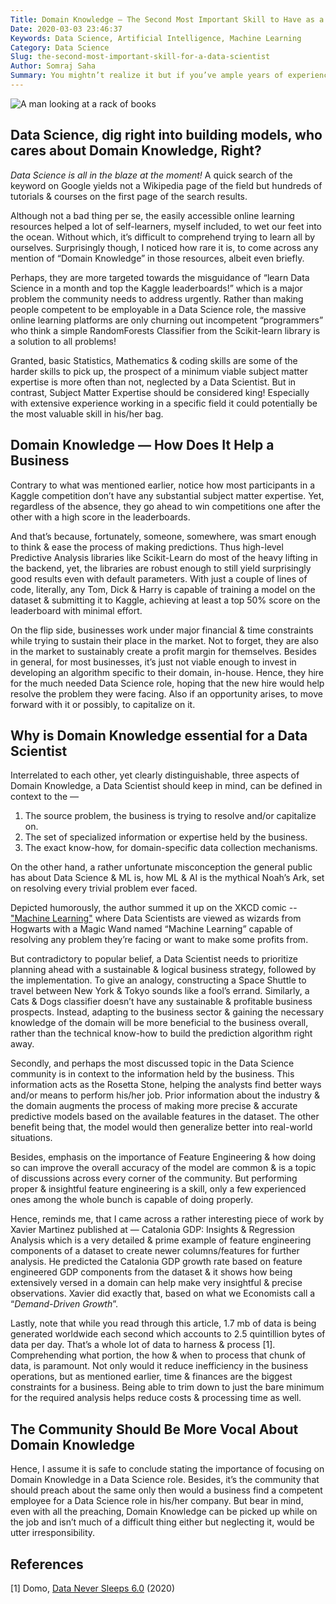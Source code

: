 ```yaml
---
Title: Domain Knowledge — The Second Most Important Skill to Have as a Data Scientist
Date: 2020-03-03 23:46:37
Keywords: Data Science, Artificial Intelligence, Machine Learning
Category: Data Science
Slug: the-second-most-important-skill-for-a-data-scientist
Author: Somraj Saha
Summary: You mightn’t realize it but if you’ve ample years of experience in a very specific domain of expertise, you might be eligible to be part of a Data Science team.
---
```


![A man looking at a rack of books](https://miro.medium.com/max/1620/0*-qXHihGXHpTceAcg)

## Data Science, dig right into building models, who cares about Domain Knowledge, Right?

*Data Science is all in the blaze at the moment!* A quick search of the keyword on Google yields not a Wikipedia page of the field but hundreds of tutorials & courses on the first page of the search results.

Although not a bad thing per se, the easily accessible online learning resources helped a lot of self-learners, myself included, to wet our feet into the ocean. Without which, it’s difficult to comprehend trying to learn all by ourselves. Surprisingly though, I noticed how rare it is, to come across any mention of “Domain Knowledge” in those resources, albeit even briefly.

Perhaps, they are more targeted towards the misguidance of “learn Data Science in a month and top the Kaggle leaderboards!” which is a major problem the community needs to address urgently. Rather than making people competent to be employable in a Data Science role, the massive online learning platforms are only churning out incompetent “programmers” who think a simple RandomForests Classifier from the Scikit-learn library is a solution to all problems!

Granted, basic Statistics, Mathematics & coding skills are some of the harder skills to pick up, the prospect of a minimum viable subject matter expertise is more often than not, neglected by a Data Scientist. But in contrast, Subject Matter Expertise should be considered king! Especially with extensive experience working in a specific field it could potentially be the most valuable skill in his/her bag.

## Domain Knowledge — How Does It Help a Business

Contrary to what was mentioned earlier, notice how most participants in a Kaggle competition don’t have any substantial subject matter expertise. Yet, regardless of the absence, they go ahead to win competitions one after the other with a high score in the leaderboards.

And that’s because, fortunately, someone, somewhere, was smart enough to think & ease the process of making predictions. Thus high-level Predictive Analysis libraries like Scikit-Learn do most of the heavy lifting in the backend, yet, the libraries are robust enough to still yield surprisingly good results even with default parameters. With just a couple of lines of code, literally, any Tom, Dick & Harry is capable of training a model on the dataset & submitting it to Kaggle, achieving at least a top 50% score on the leaderboard with minimal effort.

On the flip side, businesses work under major financial & time constraints while trying to sustain their place in the market. Not to forget, they are also in the market to sustainably create a profit margin for themselves. Besides in general, for most businesses, it’s just not viable enough to invest in developing an algorithm specific to their domain, in-house. Hence, they hire for the much needed Data Science role, hoping that the new hire would help resolve the problem they were facing. Also if an opportunity arises, to move forward with it or possibly, to capitalize on it.

## Why is Domain Knowledge essential for a Data Scientist

Interrelated to each other, yet clearly distinguishable, three aspects of Domain Knowledge, a Data Scientist should keep in mind, can be defined in context to the —

1. The source problem, the business is trying to resolve and/or capitalize on.
2. The set of specialized information or expertise held by the business.
3. The exact know-how, for domain-specific data collection mechanisms.

On the other hand, a rather unfortunate misconception the general public has about Data Science & ML is, how ML & AI is the mythical Noah’s Ark, set on resolving every trivial problem ever faced.

Depicted humorously, the author summed it up on the XKCD comic -- ["Machine Learning"](https://imgs.xkcd.com/comics/machine_learning.png) where Data Scientists are viewed as wizards from Hogwarts with a Magic Wand named “Machine Learning” capable of resolving any problem they’re facing or want to make some profits from.

But contradictory to popular belief, a Data Scientist needs to prioritize planning ahead with a sustainable & logical business strategy, followed by the implementation. To give an analogy, constructing a Space Shuttle to travel between New York & Tokyo sounds like a fool’s errand. Similarly, a Cats & Dogs classifier doesn’t have any sustainable & profitable business prospects. Instead, adapting to the business sector & gaining the necessary knowledge of the domain will be more beneficial to the business overall, rather than the technical know-how to build the prediction algorithm right away.

Secondly, and perhaps the most discussed topic in the Data Science community is in context to the information held by the business. This information acts as the Rosetta Stone, helping the analysts find better ways and/or means to perform his/her job. Prior information about the industry & the domain augments the process of making more precise & accurate predictive models based on the available features in the dataset. The other benefit being that, the model would then generalize better into real-world situations.

Besides, emphasis on the importance of Feature Engineering & how doing so can improve the overall accuracy of the model are common & is a topic of discussions across every corner of the community. But performing proper & insightful feature engineering is a skill, only a few experienced ones among the whole bunch is capable of doing properly.

Hence, reminds me, that I came across a rather interesting piece of work by Xavier Martinez published at — Catalonia GDP: Insights & Regression Analysis which is a very detailed & prime example of feature engineering components of a dataset to create newer columns/features for further analysis. He predicted the Catalonia GDP growth rate based on feature engineered GDP components from the dataset & it shows how being extensively versed in a domain can help make very insightful & precise observations. Xavier did exactly that, based on what we Economists call a “*Demand-Driven Growth*”.

Lastly, note that while you read through this article, 1.7 mb of data is being generated worldwide each second which accounts to 2.5 quintillion bytes of data per day. That’s a whole lot of data to harness & process [1]. Comprehending what portion, the how & when to process that chunk of data, is paramount. Not only would it reduce inefficiency in the business operations, but as mentioned earlier, time & finances are the biggest constraints for a business. Being able to trim down to just the bare minimum for the required analysis helps reduce costs & processing time as well.

## The Community Should Be More Vocal About Domain Knowledge

Hence, I assume it is safe to conclude stating the importance of focusing on Domain Knowledge in a Data Science role. Besides, it’s the community that should preach about the same only then would a business find a competent employee for a Data Science role in his/her company. But bear in mind, even with all the preaching, Domain Knowledge can be picked up while on the job and isn’t much of a difficult thing either but neglecting it, would be utter irresponsibility.

## References

[1] Domo, [Data Never Sleeps 6.0](https://www.domo.com/learn/data-never-sleeps-6) (2020)
